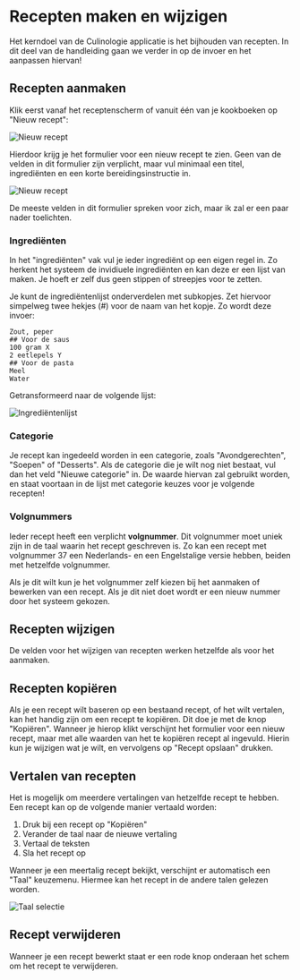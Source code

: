 # Recepten maken en wijzigen

Het kerndoel van de Culinologie applicatie is het bijhouden van recepten. In dit deel van de handleiding gaan we verder
in op de invoer en het aanpassen hiervan!

## Recepten aanmaken

Klik eerst vanaf het receptenscherm of vanuit één van je kookboeken op "Nieuw recept":

![Nieuw recept](/images/help/recipe-create-button.png)

Hierdoor krijg je het formulier voor een nieuw recept te zien.
Geen van de velden in dit formulier zijn verplicht, maar vul minimaal een titel, ingrediënten en een korte
bereidingsinstructie in.

![Nieuw recept](/images/help/recipe-create.png)

De meeste velden in dit formulier spreken voor zich, maar ik zal er een paar nader toelichten.

### Ingrediënten

In het "ingrediënten" vak vul je ieder ingrediënt op een eigen regel in. Zo herkent het systeem de invidiuele ingrediënten
en kan deze er een lijst van maken. Je hoeft er zelf dus geen stippen of streepjes voor te zetten.

Je kunt de ingrediëntenlijst onderverdelen met subkopjes. Zet hiervoor simpelweg twee hekjes (#) voor de naam van het kopje.
Zo wordt deze invoer:

```
Zout, peper
## Voor de saus
100 gram X
2 eetlepels Y
## Voor de pasta
Meel
Water
```

Getransformeerd naar de volgende lijst:

![Ingrediëntenlijst](/images/help/ingredient-list.png)

### Categorie

Je recept kan ingedeeld worden in een categorie, zoals "Avondgerechten", "Soepen" of "Desserts". Als de categorie die je
wilt nog niet bestaat, vul dan het veld "Nieuwe categorie" in. De waarde hiervan zal gebruikt worden, en staat voortaan
in de lijst met categorie keuzes voor je volgende recepten!

### Volgnummers

Ieder recept heeft een verplicht **volgnummer**. Dit volgnummer moet uniek zijn in de taal waarin het recept geschreven
is. Zo kan een recept met volgnummer 37 een Nederlands- en een Engelstalige versie hebben, beiden met hetzelfde volgnummer.

Als je dit wilt kun je het volgnummer zelf kiezen bij het aanmaken of bewerken van een recept. Als je dit niet doet wordt
er een nieuw nummer door het systeem gekozen.

## Recepten wijzigen

De velden voor het wijzigen van recepten werken hetzelfde als voor het aanmaken.

## Recepten kopiëren

Als je een recept wilt baseren op een bestaand recept, of het wilt vertalen, kan het handig zijn om een recept te kopiëren.
Dit doe je met de knop "Kopiëren". Wanneer je hierop klikt verschijnt het formulier voor een nieuw recept, maar met alle
waarden van het te kopiëren recept al ingevuld. Hierin kun je wijzigen wat je wilt, en vervolgens op "Recept opslaan" drukken.

## Vertalen van recepten

Het is mogelijk om meerdere vertalingen van hetzelfde recept te hebben. Een recept kan op de volgende manier vertaald worden:

1. Druk bij een recept op "Kopiëren"
2. Verander de taal naar de nieuwe vertaling
3. Vertaal de teksten
4. Sla het recept op

Wanneer je een meertalig recept bekijkt, verschijnt er automatisch een "Taal" keuzemenu. Hiermee
kan het recept in de andere talen gelezen worden.

![Taal selectie](/images/help/recipe-language-selection.png)

## Recept verwijderen

Wanneer je een recept bewerkt staat er een rode knop onderaan het schem om het recept te verwijderen.
